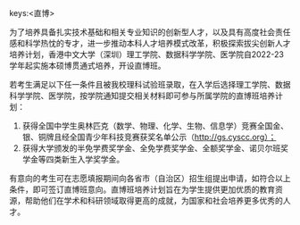 keys:<直博>


为了培养具备扎实技术基础和相关专业知识的创新型人才，以及具有高度社会责任感和科学热忱的专才，进一步推动本科人才培养模式改革，积极探索拔尖创新人才培养计划，香港中文大学（深圳）理工学院、数据科学学院、医学院自2022-23学年起实施本硕博贯通式培养，开设直博班。

若考生满足以下任一条件且被我校理科试验班录取，在入学后选择理工学院、数据科学学院、医学院，按学院通知提交相关材料即可参与所属学院的直博班培养计划：

1. 获得全国中学生奥林匹克（数学、物理、化学、生物、信息学）竞赛全国金、银、铜牌且经全国青少年科技竞赛获奖名单公示（http://gs.cyscc.org）；
2. 获得大学颁发的半免学费奖学金、全免学费奖学金、全额奖学金、诺贝尔班奖学金等四类新生入学奖学金。

有意向的考生可在志愿填报期间向各省市（自治区）招生组提出申请，如符合以上条件，即可签订直博班意向。直博班培养计划旨在为学生提供更加优质的教育资源，帮助他们在学术和科研领域取得更高的成就，为国家和社会培养更多优秀的人才。
